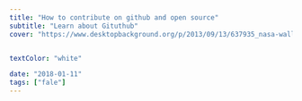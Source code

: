 ```yaml
---
title: "How to contribute on github and open source"
subtitle: "Learn about Gituthub"
cover: "https://www.desktopbackground.org/p/2013/09/13/637935_nasa-wallpapers_1600x1200_h.jpg"


textColor: "white"

date: "2018-01-11"
tags: ["fale"]
---
```

<!--stackedit_data:
eyJoaXN0b3J5IjpbNTg1NDg5NTg4XX0=
-->